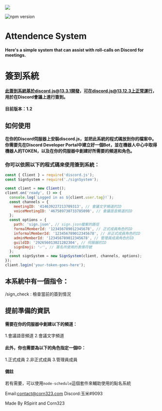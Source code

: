 [![](https://img.shields.io/badge/-website-blue)](https://web.corn323.com)

![npm version](https://img.shields.io/badge/npm%20version-1.2.0-blue)

# Attendence System
#### Here's a simple system that can assist with roll-calls on Discord for meetings.

# 簽到系統
#### 此簽到系統基於discord.js@13.3.1開發，可在discord.js@13.12.3上正常運行，用於在Discord會議上進行簽到。
#### 目前版本：1.2

## 如何使用
#### 在你的Discord伺服器上安裝discord.js，並把此系統的程式碼放到你的檔案中。你需要先在Discord Developer Portal中建立好一個Bot，並在機器人中心中取得機器人的TOKEN，以及在你的伺服器中創建好所需要的頻道和角色。

### 你可以依照以下的程式碼來使用簽到系統：

```js
const { Client } = require('discord.js');
const SignSystem = require('./signSystem');

const client = new Client();
client.on('ready', () => {
  console.log(`Logged in as ${client.user.tag}!`);
  const channels = {
    meetingID: '414639227213709313', // 會議文字頻道的ID
    voiceMeetingID: '467589730733785098', // 會議語音頻道的ID
  };
  const options = {
    path: 'sign.json', // sign.json檔案的路徑
    formalMemberId: '123456789012345678', // 正式成員角色的ID
    informalMemberId: '123456789012345678', // 非正式成員角色的ID
    adminMemberId: '123456789012345678', // 管理員成員角色的ID
    guildID: '292656013021282304', // 伺服器的ID
    signEmoji: '✅', // 簽名所使用的表情符號
  };
  const signSystem = new SignSystem(client, channels, options);
});
client.login('your-token-goes-here');
```

## 本系統中有一個指令：

/sign_check : 檢查當前的簽到情況

## 提前準備的資訊
#### 需要在你的伺服器中創建以下的頻道：

1.會議語音頻道
2.會議文字頻道

#### 此外，你也需要為以下的角色指定一個ID：

1.正式成員
2.非正式成員
3.管理員成員

#### 備註
若有需要，可以使用`node-schedule`這個套件來輔助使用的點名系統

Email:contact@corn323.com
Discord:玉米#9093

Made By RSpirit and Corn323